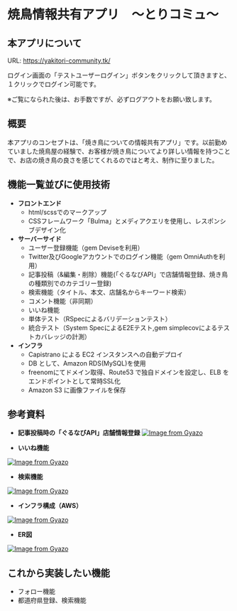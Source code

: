 # 焼鳥情報共有アプリ　〜とりコミュ〜

## 本アプリについて
URL: https://yakitori-community.tk/
>
ログイン画面の「テストユーザーログイン」ボタンをクリックして頂きますと、１クリックでログイン可能です。

※ご覧になられた後は、お手数ですが、必ずログアウトをお願い致します。

## 概要
本アプリのコンセプトは、「焼き鳥についての情報共有アプリ」です。以前勤めていました焼鳥屋の経験で、お客様が焼き鳥についてより詳しい情報を持つことで、お店の焼き鳥の良さを感じてくれるのではと考え、制作に至りました。

## 機能一覧並びに使用技術
- **フロントエンド**
  - html/scssでのマークアップ
  - CSSフレームワーク「Bulma」とメディアクエリを使用し、レスポンシブデザイン化
- **サーバーサイド**
  - ユーザー登録機能（gem Deviseを利用）
  - Twitter及びGoogleアカウントでのログイン機能（gem OmniAuthを利用）
  - 記事投稿（&編集・削除）機能(「ぐるなびAPI」で店舗情報登録、焼き鳥の種類別でのカテゴリー登録)
  - 検索機能（タイトル、本文、店舗名からキーワード検索）
  - コメント機能（非同期）
  - いいね機能
  - 単体テスト（RSpecによるバリデーションテスト）
  - 統合テスト（System SpecによるE2Eテスト,gem simplecovによるテストカバレッジの計測）
- **インフラ**
  - Capistrano による EC2 インスタンスへの自動デプロイ
  - DB として、Amazon RDS(MySQL)を使用
  - freenomにてドメイン取得、Route53 で独自ドメインを設定し、ELB をエンドポイントとして常時SSL化
  - Amazon S3 に画像ファイルを保存

## 参考資料
- **記事投稿時の「ぐるなびAPI」店舗情報登録**
[![Image from Gyazo](https://i.gyazo.com/6cd2b4a45db81198f9337c2060fbdfce.gif)](https://gyazo.com/6cd2b4a45db81198f9337c2060fbdfce)
>
- **いいね機能**
>
[![Image from Gyazo](https://i.gyazo.com/ced03eb0cadedb87de398d57c296e631.gif)](https://gyazo.com/ced03eb0cadedb87de398d57c296e631)
>
- **検索機能**
>
[![Image from Gyazo](https://i.gyazo.com/75573086cb52ce1adaa28542d45ad147.gif)](https://gyazo.com/75573086cb52ce1adaa28542d45ad147)
>
- **インフラ構成（AWS）**
>
[![Image from Gyazo](https://i.gyazo.com/c3223b979f03ce9b130d2e9848b0b686.png)](https://gyazo.com/c3223b979f03ce9b130d2e9848b0b686)
>
- **ER図**
>
[![Image from Gyazo](https://i.gyazo.com/426070dd60f75f98c757f10a963f666e.png)](https://gyazo.com/426070dd60f75f98c757f10a963f666e)

## これから実装したい機能
- フォロー機能
- 都道府県登録、検索機能

